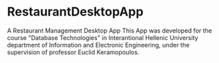 # RestaurantDesktopApp
A Restaurant Management Desktop App
This App was developed for the course "Database Technologies" in Interantional Hellenic University department of Information and Electronic Engineering, under the supervision of professor Euclid Keramopoulos.
